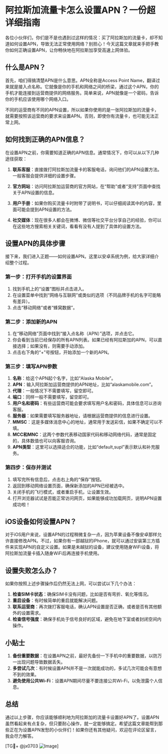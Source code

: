# 阿拉斯加流量卡怎么设置APN？一份超详细指南

各位小伙伴们，你们是不是也遇到过这样的情况：买了阿拉斯加的流量卡，却不知道如何设置APN，导致无法正常使用网络？别担心！今天这篇文章就来手把手教你如何正确设置APN，让你畅快地在阿拉斯加享受高速上网体验。

## 什么是APN？

首先，咱们得搞清楚APN是什么意思。APN全称是Access Point Name，翻译过来就是接入点名称。它就像是你的手机和网络之间的桥梁，通过这个APN，你的手机才能连接到运营商提供的网络服务。简单来说，APN就像是一个密码，告诉你的手机应该使用哪个网络入口。

不同的运营商有不同的APN设置，所以如果你使用的是一张阿拉斯加的流量卡，就需要按照该运营商的要求来设置APN。否则，即使你有流量卡，也可能无法正常上网。

## 如何找到正确的APN信息？

在设置APN之前，你需要知道正确的APN信息。通常情况下，你可以从以下几种途径获取：

1. **联系客服**：直接拨打阿拉斯加流量卡的客服电话，询问他们的APN设置方法。一般客服会提供详细的设置步骤。
   
2. **官方网站**：访问阿拉斯加运营商的官方网站，在“帮助”或者“支持”页面中查找关于APN设置的信息。

3. **用户手册**：如果你购买流量卡时附带了说明书，可以仔细阅读其中的内容，里面可能会提到APN设置的方法。

4. **社交媒体**：现在很多人都会在微博、微信等社交平台分享自己的经验，你可以在这些地方搜索相关关键词，看看有没有人提到了具体的设置方法。

## 设置APN的具体步骤

接下来，我们进入正题——如何设置APN。这里以安卓系统为例，给大家详细介绍整个过程。

### 第一步：打开手机的设置界面

1. 找到手机上的“设置”图标并点击进入。
2. 在设置菜单中找到“网络与互联网”或类似的选项（不同品牌手机的名字可能略有差异）。
3. 点击“移动网络”或者“蜂窝数据”。

### 第二步：添加新的APN

1. 在“移动网络”页面中找到“接入点名称（APN）”选项，并点击它。
2. 你会看到当前已经保存的所有APN列表。如果已经有阿拉斯加的APN，可以直接选择；如果没有，则需要手动添加。
3. 点击右下角的“+”号按钮，开始添加一个新的APN。

### 第三步：填写APN参数

1. **名称**：给这个APN起个名字，比如“Alaska Mobile”。
2. **APN**：输入阿拉斯加运营商提供的APN地址，比如“alaskamobile.com”。
3. **代理**：一般情况下不需要填写，留空即可。
4. **端口**：同样一般不需要填写，留空即可。
5. **用户名和密码**：有些运营商可能会要求填写用户名和密码，具体信息可以咨询客服。
6. **服务器**：如果需要填写服务器地址，请根据运营商提供的信息进行设置。
7. **MMSC**：这是多媒体消息中心的地址，通常用于发送彩信，如果不确定可以不填。
8. **MCC和MNC**：这两个参数代表移动国家代码和移动网络代码，通常是固定的，具体数值也可以向客服咨询。
9. **APN类型**：这里可以选择适合的功能，比如“default,supl”表示默认和补充服务。

### 第四步：保存并测试

1. 填写完所有信息后，点击右上角的“保存”按钮。
2. 返回到移动网络设置页面，确保新添加的APN已经被选中。
3. 关闭手机的飞行模式，或者重启手机，让设置生效。
4. 打开浏览器试试是否能正常访问网页，如果能够成功加载网页，说明APN设置成功啦！

## iOS设备如何设置APN？

对于iOS用户来说，设置APN的过程稍微复杂一点，因为苹果设备不像安卓那样允许直接修改APN。不过，如果你有一部越狱的iPhone，就可以通过安装第三方插件来实现APN的自定义设置。如果是未越狱的设备，建议使用随身WiFi设备，将阿拉斯加流量卡插入随身WiFi后再连接手机使用。

## 设置失败怎么办？

如果你按照上述步骤操作后仍然无法上网，可以尝试以下几个办法：

1. **检查SIM卡状态**：确保SIM卡没有问题，比如是否有弯折、氧化等情况。
2. **重启设备**：有时候简单的重启就能解决问题。
3. **联系运营商**：再次拨打客服电话，确认APN设置是否正确，或者是否有其他额外的设置需求。
4. **检查信号强度**：确保手机处于信号良好的区域，避免在地下室或者封闭空间内操作。

## 小贴士

1. **备份重要数据**：在设置APN之前，最好先备份一下手机中的重要数据，以防万一出现问题导致数据丢失。
2. **多尝试几次**：有时候设置APN并不是一次就能成功的，多试几次可能会有意想不到的效果。
3. **避免使用公共Wi-Fi**：设置APN期间尽量不要连接公共Wi-Fi，以免泄露个人信息。

## 总结

通过以上步骤，你应该能够顺利地为阿拉斯加的流量卡设置好APN了。设置APN虽然看起来有点复杂，但只要耐心操作，就一定能够搞定。希望这篇文章能帮到那些正在为设置APN发愁的小伙伴们！如果你还有其他疑问，欢迎在评论区留言，我会尽力解答。

[TG💪+ @jx0703 ![Image](https://github.com/user-attachments/assets/dbca1d08-cadb-493c-b0ec-ad6f7a83f270)]